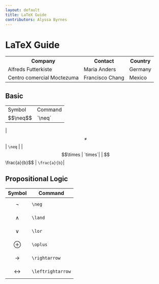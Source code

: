 ```yaml
---
layout: default
title: LaTeX Guide
contributors: Alyssa Byrnes
---
```


# LaTeX Guide

<table style="width:100%">
  <tr>
    <th>Company</th>
    <th>Contact</th>
    <th>Country</th>
  </tr>
  <tr>
    <td>Alfreds Futterkiste</td>
    <td>Maria Anders</td>
    <td>Germany</td>
  </tr>
  <tr>
    <td>Centro comercial Moctezuma</td>
    <td>Francisco Chang</td>
    <td>Mexico</td>
  </tr>
</table>

## Basic
<table>
<tr>
<td>Symbol</td>
<td>Command</td>
</tr>
<tr>
<td>$$\neq$$</td>
<td>`\neq`</td>
</tr>
</table>

| $$\neq$$  | `\neq` |
| $$\times | `times`|
| $$\frac{a}{b}$$ | `\frac{a}{b}`|
## Propositional Logic
| Symbol        | Command          |
|----------------------|-------------------|
| $$\neg$$             | `\neg`            |
| $$\land$$            | `\land`           |
| $$\lor$$             | `\lor`            |
| $$\oplus$$           | `\oplus`          |
| $$\rightarrow$$      | `\rightarrow`     |
| $$\leftrightarrow$$  | `\leftrightarrow` |

